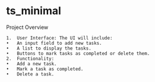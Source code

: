 # ts_minimal
Project Overview

	1.	User Interface: The UI will include:
	•	An input field to add new tasks.
	•	A list to display the tasks.
	•	Buttons to mark tasks as completed or delete them.
	2.	Functionality:
	•	Add a new task.
	•	Mark a task as completed.
	•	Delete a task.